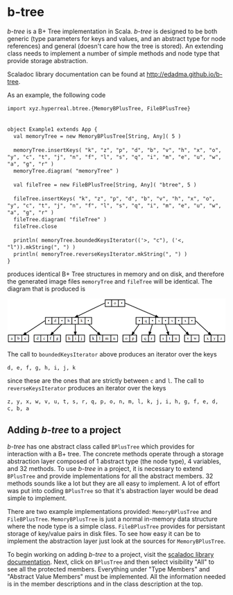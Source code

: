 b-tree
======

*b-tree* is a B+ Tree implementation in Scala. *b-tree* is designed to be both generic (type parameters for keys and values, and an abstract type for node references) and general (doesn't care how the tree is stored). An extending class needs to implement a number of simple methods and node type that provide storage abstraction.

Scaladoc library documentation can be found at http://edadma.github.io/b-tree.

As an example, the following code

    import xyz.hyperreal.btree.{MemoryBPlusTree, FileBPlusTree}


    object Example1 extends App {
      val memoryTree = new MemoryBPlusTree[String, Any]( 5 )
      
      memoryTree.insertKeys( "k", "z", "p", "d", "b", "v", "h", "x", "o", "y", "c", "t", "j", "n", "f", "l", "s", "q", "i", "m", "e", "u", "w", "a", "g", "r" )
      memoryTree.diagram( "memoryTree" )
      
      val fileTree = new FileBPlusTree[String, Any]( "btree", 5 )
      
      fileTree.insertKeys( "k", "z", "p", "d", "b", "v", "h", "x", "o", "y", "c", "t", "j", "n", "f", "l", "s", "q", "i", "m", "e", "u", "w", "a", "g", "r" )
      fileTree.diagram( "fileTree" )
      fileTree.close
	
      println( memoryTree.boundedKeysIterator(('>, "c"), ('<, "l")).mkString(", ") )
      println( memoryTree.reverseKeysIterator.mkString(", ") )
    }
	
produces identical B+ Tree structures in memory and on disk, and therefore the generated image files `memoryTree` and `fileTree` will be identical. The diagram that is produced is

![tree](tree1.png)

The call to `boundedKeysIterator` above produces an iterator over the keys

    d, e, f, g, h, i, j, k
    
since these are the ones that are strictly between `c` and `l`. The call to `reverseKeysIterator` produces an iterator over the keys

    z, y, x, w, v, u, t, s, r, q, p, o, n, m, l, k, j, i, h, g, f, e, d, c, b, a

Adding *b-tree* to a project
----------------------------

*b-tree* has one abstract class called `BPlusTree` which provides for interaction with a B+ tree. The concrete methods operate through a storage abstraction layer composed of 1 abstract type (the node type), 4 variables, and 32 methods. To use *b-tree* in a project, it is necessary to extend `BPlusTree` and provide implementations for all the abstract members. 32 methods sounds like a lot but they are all easy to implement. A lot of effort was put into coding `BPlusTree` so that it's abstraction layer would be dead simple to implement.

There are two example implementations provided: `MemoryBPlusTree` and `FileBPlusTree`. `MemoryBPlusTree` is just a normal in-memory data structure where the node type is a simple class. `FileBPlusTree` provides for persistant storage of key/value pairs in disk files. To see how easy it can be to implement the abstraction layer just look at the sources for `MemoryBPlusTree`.

To begin working on adding *b-tree* to a project, visit the [scaladoc library documentation](http://edadma.github.io/b-tree). Next, click on `BPlusTree` and then select visibility "All" to see all the protected members. Everything under "Type Members" and "Abstract Value Members" must be implemented. All the information needed is in the member descriptions and in the class description at the top.